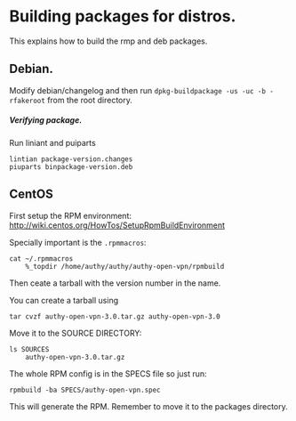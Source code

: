 # Building packages for distros.

This explains how to build the rmp and deb packages.


## Debian.

Modify debian/changelog and then run `dpkg-buildpackage -us -uc -b -rfakeroot` from the root directory.

##### Verifying package.
  
  Run liniant and puiparts

    lintian package-version.changes 
    piuparts binpackage-version.deb


## CentOS

First  setup the RPM environment: http://wiki.centos.org/HowTos/SetupRpmBuildEnvironment

Specially important is the `.rpmmacros`:

	cat ~/.rpmmacros 
		%_topdir /home/authy/authy/authy-open-vpn/rpmbuild


Then ceate a tarball with the version number in the name. 

You can create a tarball using

	tar cvzf authy-open-vpn-3.0.tar.gz authy-open-vpn-3.0

Move it to the SOURCE DIRECTORY:

	ls SOURCES
		authy-open-vpn-3.0.tar.gz

The whole RPM config is in the SPECS file so just run: 
	
	rpmbuild -ba SPECS/authy-open-vpn.spec

This will generate the RPM. Remember to move it to the packages directory.
